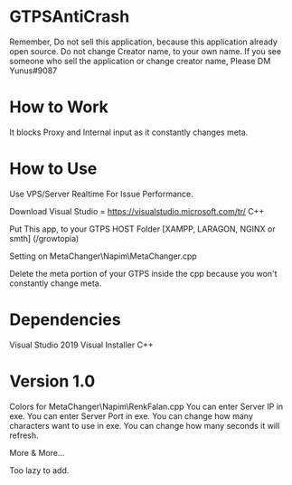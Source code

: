 # GTPSAntiCrash 

Remember,
Do not sell this application, because this application already open source.
Do not change Creator name, to your own name.
If you see someone who sell the application or change creator name, Please DM Yunus#9087

# How to Work

It blocks Proxy and Internal input as it constantly changes meta.

# How to Use

Use VPS/Server Realtime For Issue Performance.

Download Visual Studio = https://visualstudio.microsoft.com/tr/ C++

Put This app, to your GTPS HOST Folder [XAMPP, LARAGON, NGINX or smth] (/growtopia) 

Setting on MetaChanger\Napim\MetaChanger.cpp

Delete the meta portion of your GTPS inside the cpp because you won't constantly change meta.

# Dependencies

Visual Studio 2019
Visual Installer C++

# Version 1.0

Colors for MetaChanger\Napim\RenkFalan.cpp
You can enter Server IP in exe.
You can enter Server Port in exe.
You can change how many characters want to use in exe.
You can change how many seconds it will refresh.

More & More...

Too lazy to add.
